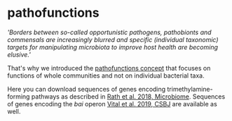# pathofunctions
<em>'Borders between so-called opportunistic pathogens, pathobionts and commensals are increasingly blurred and specific (individual taxonomic) targets for manipulating microbiota to improve host health are becoming elusive.' </em>

That's why we introduced the [pathofunctions concept](https://microbiomejournal.biomedcentral.com/articles/10.1186/s40168-018-0542-0) that focuses on functions of whole communities and not on individual bacterial taxa.

Here you can download sequences of genes encoding trimethylamine-forming pathways as described in [Rath et al. 2018, Microbiome](https://microbiomejournal.biomedcentral.com/articles/10.1186/s40168-017-0271-9).
Sequences of genes encoding the <em>bai</em> operon [Vital et al. 2019, CSBJ](https://www.sciencedirect.com/science/article/pii/S2001037019302235?via%3Dihub) are available as well.
